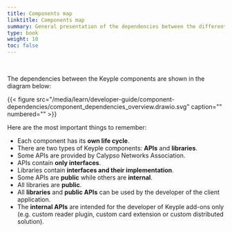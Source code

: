 ```yaml
---
title: Components map
linktitle: Components map
summary: General presentation of the dependencies between the different Keyple components.
type: book
weight: 10
toc: false
---
```


<br>

The dependencies between the Keyple components are shown in the diagram below:

{{< figure src="/media/learn/developer-guide/component-dependencies/component_dependencies_overview.drawio.svg" caption="" numbered="" >}}

Here are the most important things to remember:
* Each component has its **own life cycle**.
* There are two types of Keyple components: **APIs** and **libraries**.
* Some APIs are provided by Calypso Networks Association.
* APIs contain **only interfaces**.
* Libraries contain **interfaces and their implementation**.
* Some APIs are **public** while others are **internal**.
* All libraries are **public**.
* All **libraries** and **public APIs** can be used by the developer of the client application.
* The **internal APIs** are intended for the developer of Keyple add-ons only (e.g. custom reader plugin, custom card extension or custom distributed solution). 
